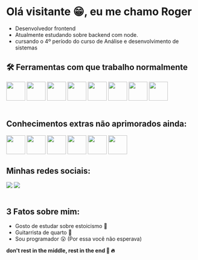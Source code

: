 # Olá visitante :grin:, eu me chamo **Roger** 
- Desenvolvedor frontend
- Atualmente estudando sobre backend com node.
- cursando o 4º período do curso de Análise e desenvolvimento de sistemas


    
## 🛠 **Ferramentas com que trabalho normalmente**

<div>
     <img src="https://cdn.jsdelivr.net/gh/devicons/devicon/icons/react/react-original-wordmark.svg"            width="50" height="50"/>
     <img src="https://cdn.jsdelivr.net/gh/devicons/devicon/icons/bootstrap/bootstrap-original-wordmark.svg"    width="50" height="50"/>            
     <img src="https://cdn.jsdelivr.net/gh/devicons/devicon/icons/javascript/javascript-original.svg"           width="50" height="50"/>
     <img src="https://cdn.jsdelivr.net/gh/devicons/devicon/icons/html5/html5-original.svg"                     width="50" height="50"/>            
     <img src="https://cdn.jsdelivr.net/gh/devicons/devicon/icons/css3/css3-original-wordmark.svg"              width="50" height="50"/>
     <img src="https://cdn.jsdelivr.net/gh/devicons/devicon/icons/sass/sass-original.svg"                       width="50" height="50"/>
     <img src="https://cdn.jsdelivr.net/gh/devicons/devicon/icons/npm/npm-original-wordmark.svg"                width="50" height="50"/>
     <img src="https://cdn.jsdelivr.net/gh/devicons/devicon/icons/figma/figma-original.svg"                     width="50" height="50"/>

</div>
<br>

## Conhecimentos extras não aprimorados ainda:

<div> 
     <img src="https://cdn.jsdelivr.net/gh/devicons/devicon/icons/php/php-original.svg"                     width="50" height="50"/>
     <img src="https://cdn.jsdelivr.net/gh/devicons/devicon/icons/apache/apache-original-wordmark.svg"      width="50" height="50"/>
     <img src="https://cdn.jsdelivr.net/gh/devicons/devicon/icons/mysql/mysql-original-wordmark.svg"        width="50" height="50"/>
     <img src="https://cdn.jsdelivr.net/gh/devicons/devicon/icons/linux/linux-original.svg"                 width="50" height="50"/>
     <img src="https://cdn.jsdelivr.net/gh/devicons/devicon/icons/c/c-original.svg"                         width="50" height="50"/>
     <img src="https://cdn.jsdelivr.net/gh/devicons/devicon/icons/cplusplus/cplusplus-original.svg"         width="50" height="50"/>
     
</div>

## Minhas redes sociais:
<div> 
<a href="https://instagram.com/estudahack" target="_blank"><img src="https://img.shields.io/badge/-Instagram-%23E4405F?style=for-the-badge&logo=instagram&logoColor=white" target="_blank"></a>
<a href="https://www.linkedin.com/in/roger-albuquerque" target="_blank"><img src="https://img.shields.io/badge/-LinkedIn-%230077B5?style=for-the-badge&logo=linkedin&logoColor=white" target="_blank"></a> 
</div> 

<br>

## 3 Fatos sobre mim:
   - Gosto de estudar sobre estoicismo :book:
   - Guitarrista de quarto :guitar:
   - Sou programador :open_mouth: (Por essa você não esperava)
   
 
**don't rest in the middle, rest in the end :triumph: :fire:**

          
